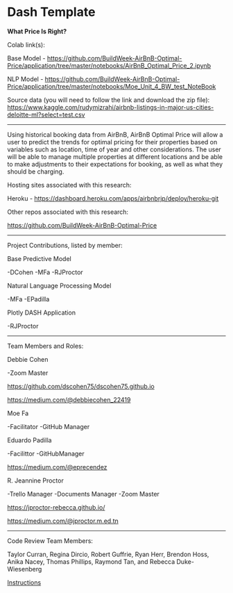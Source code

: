 # Dash Template


**What Price Is Right?**

Colab link(s): 

Base Model - https://github.com/BuildWeek-AirBnB-Optimal-Price/application/tree/master/notebooks/AirBnB_Optimal_Price_2.ipynb

NLP Model - https://github.com/BuildWeek-AirBnB-Optimal-Price/application/tree/master/notebooks/Moe_Unit_4_BW_test_NoteBook

Source data (you will need to follow the link and download the zip file): https://www.kaggle.com/rudymizrahi/airbnb-listings-in-major-us-cities-deloitte-ml?select=test.csv

---

Using historical booking data from AirBnB, AirBnB Optimal Price will allow a user to predict the trends for optimal pricing for their properties based on variables such as location, time of year and other considerations. The user will be able to manage multiple properties at different locations and be able to make adjustments to their expectations for booking, as well as what they should be charging.

Hosting sites associated with this research:

Heroku - https://dashboard.heroku.com/apps/airbnbrjp/deploy/heroku-git

Other repos associated with this research: 

https://github.com/BuildWeek-AirBnB-Optimal-Price

---

Project Contributions, listed by member:

Base Predictive Model

 -DCohen
 -MFa
 -RJProctor

Natural Language Processing Model

 -MFa
 -EPadilla

Plotly DASH Application

 -RJProctor

---

Team Members and Roles:

Debbie Cohen

 -Zoom Master
 
https://github.com/dscohen75/dscohen75.github.io

https://medium.com/@debbiecohen_22419
            

Moe Fa

 -Facilitator
 -GitHub Manager
        

Eduardo Padilla

 -Facilittor
 -GitHubManager
 
https://medium.com/@eprecendez


R. Jeannine Proctor

 -Trello Manager
 -Documents Manager
 -Zoom Master
 
https://jproctor-rebecca.github.io/

https://medium.com/@jproctor.m.ed.tn

---

Code Review Team Members:

Taylor Curran,
Regina Dircio,
Robert Guffrie,
Ryan Herr,
Brendon Hoss,
Anika Nacey,
Thomas Phillips,
Raymond Tan,
and
Rebecca Duke-Wiesenberg
            






[Instructions](https://lambdaschool.github.io/ds/unit2/dash-template/)
